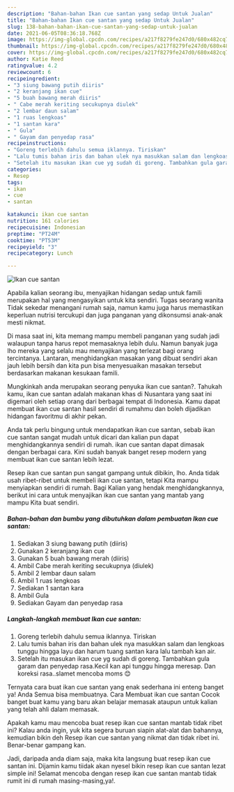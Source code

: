 ```yaml
---
description: "Bahan-bahan Ikan cue santan yang sedap Untuk Jualan"
title: "Bahan-bahan Ikan cue santan yang sedap Untuk Jualan"
slug: 138-bahan-bahan-ikan-cue-santan-yang-sedap-untuk-jualan
date: 2021-06-05T08:36:18.768Z
image: https://img-global.cpcdn.com/recipes/a217f8279fe247d0/680x482cq70/ikan-cue-santan-foto-resep-utama.jpg
thumbnail: https://img-global.cpcdn.com/recipes/a217f8279fe247d0/680x482cq70/ikan-cue-santan-foto-resep-utama.jpg
cover: https://img-global.cpcdn.com/recipes/a217f8279fe247d0/680x482cq70/ikan-cue-santan-foto-resep-utama.jpg
author: Katie Reed
ratingvalue: 4.2
reviewcount: 6
recipeingredient:
- "3 siung bawang putih diiris"
- "2 keranjang ikan cue"
- "5 buah bawang merah diiris"
- " Cabe merah keriting secukupnya diulek"
- "2 lembar daun salam"
- "1 ruas lengkoas"
- "1 santan kara"
- " Gula"
- " Gayam dan penyedap rasa"
recipeinstructions:
- "Goreng terlebih dahulu semua iklannya. Tiriskan"
- "Lalu tumis bahan iris dan bahan ulek nya masukkan salam dan lengkoas tunggu hingga layu dan harum tuang santan kara lalu tambah kan air."
- "Setelah itu masukan ikan cue yg sudah di goreng. Tambahkan gula garam dan penyedap rasa.Kecil kan api tunggu hingga meresap. Dan koreksi rasa..slamet mencoba moms 😊"
categories:
- Resep
tags:
- ikan
- cue
- santan

katakunci: ikan cue santan 
nutrition: 161 calories
recipecuisine: Indonesian
preptime: "PT24M"
cooktime: "PT53M"
recipeyield: "3"
recipecategory: Lunch

---
```



![Ikan cue santan](https://img-global.cpcdn.com/recipes/a217f8279fe247d0/680x482cq70/ikan-cue-santan-foto-resep-utama.jpg)

Apabila kalian seorang ibu, menyajikan hidangan sedap untuk famili merupakan hal yang mengasyikan untuk kita sendiri. Tugas seorang  wanita Tidak sekedar menangani rumah saja, namun kamu juga harus memastikan keperluan nutrisi tercukupi dan juga panganan yang dikonsumsi anak-anak mesti nikmat.

Di masa  saat ini, kita memang mampu membeli panganan yang sudah jadi walaupun tanpa harus repot memasaknya lebih dulu. Namun banyak juga lho mereka yang selalu mau menyajikan yang terlezat bagi orang tercintanya. Lantaran, menghidangkan masakan yang dibuat sendiri akan jauh lebih bersih dan kita pun bisa menyesuaikan masakan tersebut berdasarkan makanan kesukaan famili. 



Mungkinkah anda merupakan seorang penyuka ikan cue santan?. Tahukah kamu, ikan cue santan adalah makanan khas di Nusantara yang saat ini digemari oleh setiap orang dari berbagai tempat di Indonesia. Kamu dapat membuat ikan cue santan hasil sendiri di rumahmu dan boleh dijadikan hidangan favoritmu di akhir pekan.

Anda tak perlu bingung untuk mendapatkan ikan cue santan, sebab ikan cue santan sangat mudah untuk dicari dan kalian pun dapat menghidangkannya sendiri di rumah. ikan cue santan dapat dimasak dengan berbagai cara. Kini sudah banyak banget resep modern yang membuat ikan cue santan lebih lezat.

Resep ikan cue santan pun sangat gampang untuk dibikin, lho. Anda tidak usah ribet-ribet untuk membeli ikan cue santan, tetapi Kita mampu menyiapkan sendiri di rumah. Bagi Kalian yang hendak menghidangkannya, berikut ini cara untuk menyajikan ikan cue santan yang mantab yang mampu Kita buat sendiri.

<!--inarticleads1-->

##### Bahan-bahan dan bumbu yang dibutuhkan dalam pembuatan Ikan cue santan:

1. Sediakan 3 siung bawang putih (diiris)
1. Gunakan 2 keranjang ikan cue
1. Gunakan 5 buah bawang merah (diiris)
1. Ambil  Cabe merah keriting secukupnya (diulek)
1. Ambil 2 lembar daun salam
1. Ambil 1 ruas lengkoas
1. Sediakan 1 santan kara
1. Ambil  Gula
1. Sediakan  Gayam dan penyedap rasa




<!--inarticleads2-->

##### Langkah-langkah membuat Ikan cue santan:

1. Goreng terlebih dahulu semua iklannya. Tiriskan
1. Lalu tumis bahan iris dan bahan ulek nya masukkan salam dan lengkoas tunggu hingga layu dan harum tuang santan kara lalu tambah kan air.
1. Setelah itu masukan ikan cue yg sudah di goreng. Tambahkan gula garam dan penyedap rasa.Kecil kan api tunggu hingga meresap. Dan koreksi rasa..slamet mencoba moms 😊




Ternyata cara buat ikan cue santan yang enak sederhana ini enteng banget ya! Anda Semua bisa membuatnya. Cara Membuat ikan cue santan Cocok banget buat kamu yang baru akan belajar memasak ataupun untuk kalian yang telah ahli dalam memasak.

Apakah kamu mau mencoba buat resep ikan cue santan mantab tidak ribet ini? Kalau anda ingin, yuk kita segera buruan siapin alat-alat dan bahannya, kemudian bikin deh Resep ikan cue santan yang nikmat dan tidak ribet ini. Benar-benar gampang kan. 

Jadi, daripada anda diam saja, maka kita langsung buat resep ikan cue santan ini. Dijamin kamu tiidak akan nyesel bikin resep ikan cue santan lezat simple ini! Selamat mencoba dengan resep ikan cue santan mantab tidak rumit ini di rumah masing-masing,ya!.

